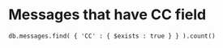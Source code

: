 # Messages that have CC field


```
db.messages.find( { 'CC' : { $exists : true } } ).count()
```



